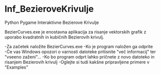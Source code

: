 # Inf_BezieroveKrivulje
Python Pygame Interaktivne Bezierove Krivulje

BezierCurves.exe je enostavna aplikacija za risanje vektorskih grafik z uporabo kvadratnih in kubičnih Bezierovih krivulj.

-Za začetek naložite BezierCurves.exe
-Ko je program naložen ga odprite
-Če vas Windows opozori o varnosti datoteke pritisnite "več informacij" ter "vseeno zaženi"...
-Ko bo program odprt lahko pričnete z novo datoteko in risanjem Bezierovih krivulj
-Oglejte si tudi kakšne pripravljene primere v "Examples"
